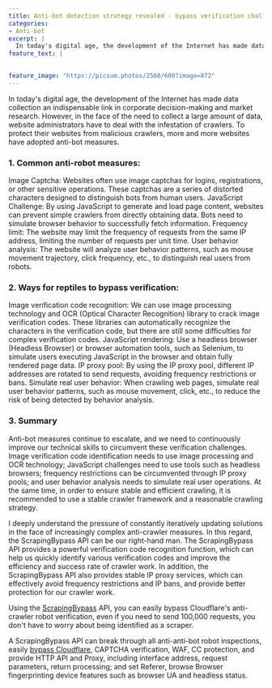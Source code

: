 ```yaml
---
title: Anti-bot detection strategy revealed - bypass verification challenges is no longer difficult
categories:
- Anti-bot
excerpt: |
  In today's digital age, the development of the Internet has made data collection an indispensable link in corporate decision-making and market research. However, in the face of the need to collect a large amount of data, website administrators have to deal with the infestation of crawlers. To protect their websites from malicious crawlers, more and more websites have adopted anti-bot measures.
feature_text: |

  
feature_image: "https://picsum.photos/2560/600?image=872"
---
```

  

In today's digital age, the development of the Internet has made data collection an indispensable link in corporate decision-making and market research. However, in the face of the need to collect a large amount of data, website administrators have to deal with the infestation of crawlers. To protect their websites from malicious crawlers, more and more websites have adopted anti-bot measures.

### 1. Common anti-robot measures:
Image Captcha: Websites often use image captchas for logins, registrations, or other sensitive operations. These captchas are a series of distorted characters designed to distinguish bots from human users.
JavaScript Challenge: By using JavaScript to generate and load page content, websites can prevent simple crawlers from directly obtaining data. Bots need to simulate browser behavior to successfully fetch information.
Frequency limit: The website may limit the frequency of requests from the same IP address, limiting the number of requests per unit time.
User behavior analysis: The website will analyze user behavior patterns, such as mouse movement trajectory, click frequency, etc., to distinguish real users from robots.
### 2. Ways for reptiles to bypass verification:
Image verification code recognition: We can use image processing technology and OCR (Optical Character Recognition) library to crack image verification codes. These libraries can automatically recognize the characters in the verification code, but there are still some difficulties for complex verification codes.
JavaScript rendering: Use a headless browser (Headless Browser) or browser automation tools, such as Selenium, to simulate users executing JavaScript in the browser and obtain fully rendered page data.
IP proxy pool: By using the IP proxy pool, different IP addresses are rotated to send requests, avoiding frequency restrictions or bans.
Simulate real user behavior: When crawling web pages, simulate real user behavior patterns, such as mouse movement, click, etc., to reduce the risk of being detected by behavior analysis.
### 3. Summary
Anti-bot measures continue to escalate, and we need to continuously improve our technical skills to circumvent these verification challenges. Image verification code identification needs to use image processing and OCR technology; JavaScript challenges need to use tools such as headless browsers; frequency restrictions can be circumvented through IP proxy pools; and user behavior analysis needs to simulate real user operations. At the same time, in order to ensure stable and efficient crawling, it is recommended to use a stable crawler framework and a reasonable crawling strategy.

I deeply understand the pressure of constantly iteratively updating solutions in the face of increasingly complex anti-crawler measures. In this regard, the ScrapingBypass API can be our right-hand man. The ScrapingBypass API provides a powerful verification code recognition function, which can help us quickly identify various verification codes and improve the efficiency and success rate of crawler work. In addition, the ScrapingBypass API also provides stable IP proxy services, which can effectively avoid frequency restrictions and IP bans, and provide better protection for our crawler work.

Using the [ScrapingBypass](https://www.scrapingbypass.com) API, you can easily bypass Cloudflare's anti-crawler robot verification, even if you need to send 100,000 requests, you don't have to worry about being identified as a scraper.

A ScrapingBypass API can break through all anti-anti-bot robot inspections, easily [bypass Cloudflare](https://www.scrapingbypass.com), CAPTCHA verification, WAF, CC protection, and provide HTTP API and Proxy, including interface address, request parameters, return processing; and set Referer, browse Browser fingerprinting device features such as browser UA and headless status.

